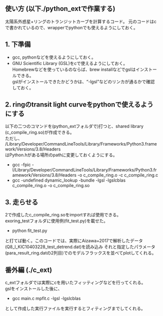 ## 使い方 (以下./python_extで作業する)

太陽系外惑星+リングのトランジットカーブを計算するコード。
元のコードはcで書かれているので、wrapperでpythonでも使えるようにしておく。

## 1. 下準備 
-  gcc, pythonなどを使えるようにしておく。  
- GNU Scientific Library (GSL)をcで使えるようにしておく。  
  Homebrewなどを使っているのならば、brew installなどでgslはインストールできる。  
  gslがインストールできたかどうかは、“-lgsl"などのリンカが通るかで確認しておく。  

## 2. ringのtransit light curveをpythonで使えるようにする
以下の二つのコマンドを(python_extフォルダで)打つと、shared library (c_compile_ring.so)が作成できる。  
ただし、  
/Library/Developer/CommandLineTools/Library/Frameworks/Python3.framework/Versions/3.8/Headers  
はPython.hがある場所のpathに変更しておくようにする。  

- gcc -fpic -I/Library/Developer/CommandLineTools/Library/Frameworks/Python3.framework/Versions/3.8/Headers -o c_compile_ring.o -c c_compile_ring.c  
- gcc -undefined dynamic_lookup -bundle -lgsl -lgslcblas c_compile_ring.o -o c_compile_ring.so  

## 3. 走らせる
2で作成したc_compile_ring.soをimportすれば使用できる。  
exoring_testフォルダに使用例(fit_test.py)を載せた。  
- python fit_test.py  

と打てば動く。このコードでは、実際にAizawa+2017で解析したデータ(Q8_l_KIC10403228_test_detrend.dat)を読み込み
それと指定したパラメータ (para_result_ring.datの2列目)でのモデルフラックスを並べてplotしてくれる。  

## 番外編 (./c_ext)
c_extフォルダでは実際にcを用いたフィッティングなどを行ってくれる。  
gslをインストールした後に、  
- gcc main.c mpfit.c -lgsl -lgslcblas  

として作成した実行ファイルを実行するとフィティングまでしてくれる。  
